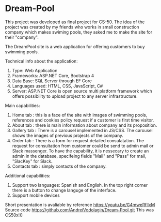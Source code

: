 # Dream-Pool
This project was developed as final project for CS-50. The idea of the project was created by my friends who works in small construction company which makes swiming pools, they asked me to make the site for their "company".

The DreamPool site is a web application for offering customers to buy swimming pools.

Technical info about the application:

1) Type: Web Application
2) Frameworks: ASP.NET Core, Bootstrap 4 
3) Data Base: SQL Server through EF Core
4) Languages used: HTML, CSS, JavaScript, C#
5) Server: ASP.NET Core is open source multi platform framework which offers possibility to upload project to any server infrastructure.

Main capabilities:

1) Home tab : this is a face of the site with images of swimming pools, references and cookies policy request if a customer is first time visitor. 
2) About tab : there is main information about company and its proposition.
3) Gallery tab : There is a carousel implemented in JS/CSS. The carousel shows the images of previous projects of the company.
4) Order tab : There is a form for request detailed consulatation. The request for consultation from customer could be send to admin mail or Slack massenger. To have the capability, it is nessecary to create an admin in the database, specifeing fields "Mail" and "Pass" for mail, "SlacKey" for Slack.
5) Contacts tab : simply contacts of the company.

Additional capabilities:

1) Support two languages: Spanish and English. In the top right corner there is a button to change languge of the interface.
2) Support mobile devices 

Short presentation is avaliable by reference https://youtu.be/G4mweRfIlxM
Source code https://github.com/AndreiVodolagin/Dream-Pool.git
This was CS50x!))

